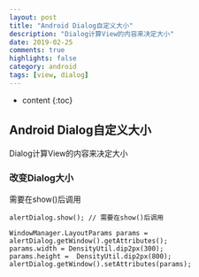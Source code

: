 ```yaml
--- 
layout: post
title: "Android Dialog自定义大小"
description: "Dialog计算View的内容来决定大小"
date: 2019-02-25    
comments: true
highlights: false
category: android       
tags: [view, dialog]     
--- 
```

* content 
{:toc} 

## Android Dialog自定义大小
Dialog计算View的内容来决定大小

### 改变Dialog大小 
需要在show()后调用

    alertDialog.show(); // 需要在show()后调用

    WindowManager.LayoutParams params = alertDialog.getWindow().getAttributes();
    params.width = DensityUtil.dip2px(300);
    params.height =  DensityUtil.dip2px(800);
    alertDialog.getWindow().setAttributes(params);
